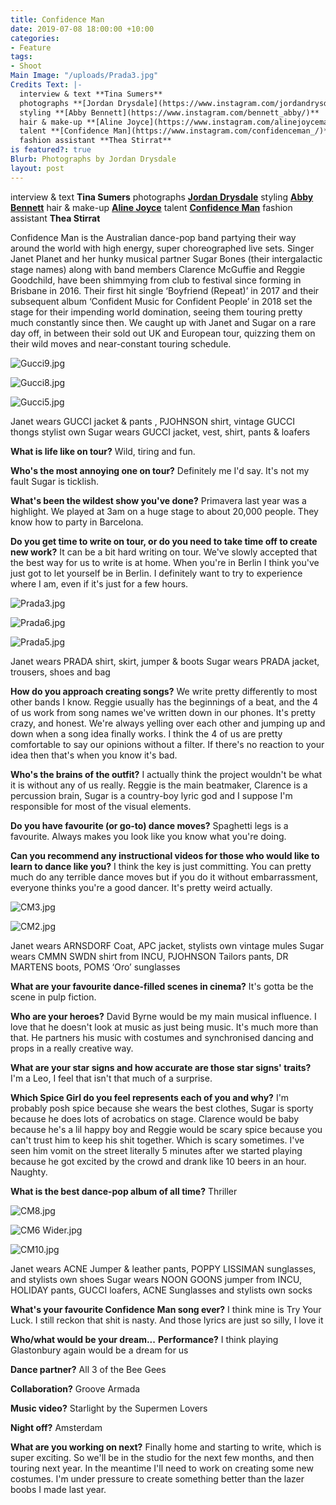 ```yaml
---
title: Confidence Man
date: 2019-07-08 18:00:00 +10:00
categories:
- Feature
tags:
- Shoot
Main Image: "/uploads/Prada3.jpg"
Credits Text: |-
  interview & text **Tina Sumers**
  photographs **[Jordan Drysdale](https://www.instagram.com/jordandrysdale/)**
  styling **[Abby Bennett](https://www.instagram.com/bennett_abby/)**
  hair & make-up **[Aline Joyce](https://www.instagram.com/alinejoycemakeup/)**
  talent **[Confidence Man](https://www.instagram.com/confidenceman_/)**
  fashion assistant **Thea Stirrat**
is featured?: true
Blurb: Photographs by Jordan Drysdale
layout: post
---
```


interview & text **Tina Sumers**
photographs **[Jordan Drysdale](https://www.instagram.com/jordandrysdale/)**
styling **[Abby Bennett](https://www.instagram.com/bennett_abby/)**
hair & make-up **[Aline Joyce](https://www.instagram.com/alinejoycemakeup/)**
talent **[Confidence Man](https://www.instagram.com/confidenceman_/)**
fashion assistant **Thea Stirrat**

Confidence Man is the Australian dance-pop band partying their way around the world with high energy, super choreographed live sets. Singer Janet Planet and her hunky musical partner Sugar Bones (their intergalactic stage names) along with band members Clarence McGuffie and Reggie Goodchild, have been shimmying from club to festival since forming in Brisbane in 2016. Their first hit single ‘Boyfriend (Repeat)’ in 2017 and their subsequent album ‘Confident Music for Confident People’ in 2018 set the stage for their impending world domination, seeing them touring pretty much constantly since then. We caught up with Janet and Sugar on a rare day off, in between their sold out UK and European tour, quizzing them on their wild moves and near-constant touring schedule.

![Gucci9.jpg](/uploads/Gucci9.jpg)

![Gucci8.jpg](/uploads/Gucci8.jpg)

![Gucci5.jpg](/uploads/Gucci5.jpg)

Janet wears GUCCI jacket & pants , PJOHNSON shirt, vintage GUCCI thongs stylist own
Sugar wears GUCCI jacket, vest, shirt, pants & loafers

**What is life like on tour?**
Wild, tiring and fun. 

**Who's the most annoying one on tour?** 
Definitely me I'd say. It's not my fault Sugar is ticklish. 

**What's been the wildest show you've done?**
Primavera last year was a highlight. We played at 3am on a huge stage to about 20,000 people. They know how to party in Barcelona.

**Do you get time to write on tour, or do you need to take time off to create new work?** 
It can be a bit hard writing on tour. We've slowly accepted that the best way for us to write is at home. When you're in Berlin I think you've just got to let yourself be in Berlin. I definitely want to try to experience where I am, even if it's just for a few hours.

![Prada3.jpg](/uploads/Prada3.jpg)

![Prada6.jpg](/uploads/Prada6.jpg)

![Prada5.jpg](/uploads/Prada5.jpg)

Janet wears PRADA shirt, skirt, jumper & boots
Sugar wears PRADA jacket, trousers, shoes and bag

**How do you approach creating songs?** 
We write pretty differently to most other bands I know.  Reggie usually has the beginnings of a beat, and the 4 of us work from song names we've written down in our phones. It's pretty crazy, and honest. We're always yelling over each other and jumping up and down when a song idea finally works. I think the 4 of us are pretty comfortable to say our opinions without a filter. If there's no reaction to your idea then that's when you know it's bad.

**Who's the brains of the outfit?** 
I actually think the project wouldn't be what it is without any of us really. Reggie is the main beatmaker, Clarence is a percussion brain, Sugar is a country-boy lyric god and I suppose I'm responsible for most of the visual elements. 

**Do you have favourite (or go-to) dance moves?** 
Spaghetti legs is a favourite. Always makes you look like you know what you're doing. 

**Can you recommend any instructional videos for those who would like to learn to dance like you?** 
I think the key is just committing. You can pretty much do any terrible dance moves but if you do it without embarrassment, everyone thinks you're a good dancer. It's pretty weird actually. 

![CM3.jpg](/uploads/CM3.jpg)

![CM2.jpg](/uploads/CM2.jpg)

Janet wears ARNSDORF Coat, APC jacket, stylists own vintage mules
Sugar wears CMMN SWDN shirt from INCU, PJOHNSON Tailors pants, DR MARTENS boots, POMS ‘Oro’ sunglasses

**What are your favourite dance-filled scenes in cinema?** 
It's gotta be the scene in pulp fiction. 

**Who are your heroes?** 
David Byrne would be my main musical influence. I love that he doesn't look at music as just being music. It's much more than that. He partners his music with costumes and synchronised dancing and props in a really creative way.

**What are your star signs and how accurate are those star signs' traits?**
I'm a Leo, I feel that isn't that much of a surprise.

**Which Spice Girl do you feel represents each of you and why?** 
I'm probably posh spice because she wears the best clothes, Sugar is sporty because he does lots of acrobatics on stage. Clarence would be baby because he's a lil happy boy and Reggie would be scary spice because you can't trust him to keep his shit together. Which is scary sometimes. I've seen him vomit on the street literally 5 minutes after we started playing because he got excited by the crowd and drank like 10 beers in an hour. Naughty.

**What is the best dance-pop album of all time?**
Thriller

![CM8.jpg](/uploads/CM8.jpg)

![CM6 Wider.jpg](/uploads/CM6%20Wider.jpg)

![CM10.jpg](/uploads/CM10.jpg)

Janet wears ACNE Jumper & leather pants, POPPY LISSIMAN sunglasses, and stylists own shoes
Sugar wears NOON GOONS jumper from INCU, HOLIDAY pants, GUCCI loafers, ACNE Sunglasses and stylists own socks 

**What's your favourite Confidence Man song ever?**
I think mine is Try Your Luck. I still reckon that shit is nasty. And those lyrics are just so silly, I love it

**Who/what would be your dream...**
**Performance?**
I think playing Glastonbury again would be a dream for us

**Dance partner?** 
All 3 of the Bee Gees

**Collaboration?** 
Groove Armada

**Music video?** 
Starlight by the Supermen Lovers

**Night off?** 
Amsterdam

**What are you working on next?**
Finally home and starting to write, which is super exciting. So we'll be in the studio for the next few months, and then touring next year. In the meantime I'll need to work on creating some new costumes. I'm under pressure to create something better than the lazer boobs I made last year.
